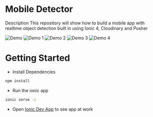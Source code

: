 # Mobile Detector
Description
This repository will show how to build a mobile app with realtime object detection built in using Ionic 4, Cloudinary and Pusher

![Demo](./images/demo.jpeg)
![Demo 1](./images/demo1.jpeg)
![Demo 2](./images/demo2.jpeg)
![Demo 3](./images/demo3.jpeg)
![Demo 4](./images/demo4.jpeg)

# Getting Started
- Install Dependencies

```bash
npm install
```

- Run the ionic app

```bash
ionic serve -c
```

- Open [Ionic Dev App](https://ionicframework.com/docs/appflow/devapp) to see app at work
